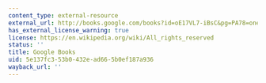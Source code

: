 ```yaml
---
content_type: external-resource
external_url: http://books.google.com/books?id=oE17VL7-iBsC&pg=PA78=onepage
has_external_license_warning: true
license: https://en.wikipedia.org/wiki/All_rights_reserved
status: ''
title: Google Books
uid: 5e137fc3-53b0-432e-ad66-5b0ef187a936
wayback_url: ''
---
```

